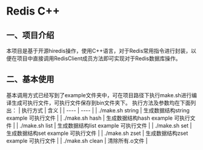 # Redis C++
## 一、项目介绍
本项目是基于开源hiredis操作，使用C++语言，对于Redis常用指令进行封装，以便在项目中直接调用RedisClient成员方法即可实现对于Redis数据库操作。
## 二、基本使用
基本调用方式已经写到了example文件夹中，可在项目路径下执行make.sh进行编译生成可执行文件，可执行文件保存到bin文件夹下。
执行方法及参数均在下面列出：
| 执行方式 | 含义 |
| ---- | ---- |
| ./make.sh string | 生成数据结构string example 可执行文件 |
| ./make.sh hash | 生成数据结构hash example 可执行文件 |
| ./make.sh list | 生成数据结构list example 可执行文件 |
| ./make.sh set | 生成数据结构set example 可执行文件 |
| ./make.sh zset | 生成数据结构zset example 可执行文件 |
| ./make.sh clean | 清除所有.o文件 |

